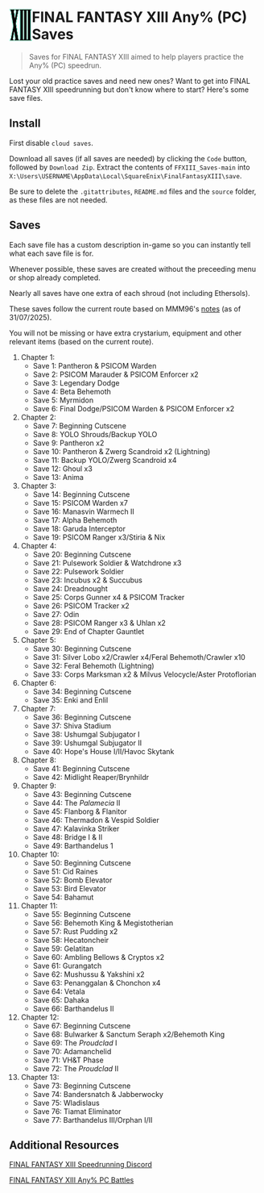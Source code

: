 # <img src="source/icon.png" width="45" align="left"> FINAL FANTASY XIII Any% (PC) Saves

> Saves for FINAL FANTASY XIII aimed to help players practice the Any% (PC) speedrun.

Lost your old practice saves and need new ones? Want to get into FINAL FANTASY XIII speedrunning but don't know where to start? Here's some save files.

## Install

First disable `cloud saves`.

Download all saves (if all saves are needed) by clicking the `Code` button, followed by `Download Zip`. Extract the contents of `FFXIII_Saves-main` into `X:\Users\USERNAME\AppData\Local\SquareEnix\FinalFantasyXIII\save`.

Be sure to delete the `.gitattributes`, `README.md` files and the `source` folder, as these files are not needed.

## Saves

Each save file has a custom description in-game so you can instantly tell what each save file is for.

Whenever possible, these saves are created without the preceeding menu or shop already completed.

Nearly all saves have one extra of each shroud (not including Ethersols).

These saves follow the current route based on MMM96's [notes](https://docs.google.com/spreadsheets/d/1DNol5xpiRfeH9YhtNPCwLxB1K3kuH2izsK6W9SuSLAk/edit?gid=0#gid=0) (as of 31/07/2025).

You will not be missing or have extra crystarium, equipment and other relevant items (based on the current route).

1. Chapter 1:
    * Save 1: Pantheron & PSICOM Warden
    * Save 2: PSICOM Marauder & PSICOM Enforcer x2
	* Save 3: Legendary Dodge
	* Save 4: Beta Behemoth
	* Save 5: Myrmidon
	* Save 6: Final Dodge/PSICOM Warden & PSICOM Enforcer x2
2. Chapter 2:
    * Save 7: Beginning Cutscene
    * Save 8: YOLO Shrouds/Backup YOLO
    * Save 9: Pantheron x2
    * Save 10: Pantheron & Zwerg Scandroid x2 (Lightning)
	* Save 11: Backup YOLO/Zwerg Scandroid x4
	* Save 12: Ghoul x3
	* Save 13: Anima
3. Chapter 3:
    * Save 14: Beginning Cutscene
    * Save 15: PSICOM Warden x7
    * Save 16: Manasvin Warmech II
    * Save 17: Alpha Behemoth
    * Save 18: Garuda Interceptor
    * Save 19: PSICOM Ranger x3/Stiria & Nix
4. Chapter 4:
    * Save 20: Beginning Cutscene
    * Save 21: Pulsework Soldier & Watchdrone x3
    * Save 22: Pulsework Soldier
    * Save 23: Incubus x2 & Succubus
    * Save 24: Dreadnought
    * Save 25: Corps Gunner x4 & PSICOM Tracker
    * Save 26: PSICOM Tracker x2
    * Save 27: Odin
    * Save 28: PSICOM Ranger x3 & Uhlan x2
    * Save 29: End of Chapter Gauntlet
5. Chapter 5:
    * Save 30: Beginning Cutscene
    * Save 31: Silver Lobo x2/Crawler x4/Feral Behemoth/Crawler x10
	* Save 32: Feral Behemoth (Lightning)
	* Save 33: Corps Marksman x2 & Milvus Velocycle/Aster Protoflorian
6. Chapter 6:
    * Save 34: Beginning Cutscene
    * Save 35: Enki and Enlil
7. Chapter 7:
    * Save 36: Beginning Cutscene
    * Save 37: Shiva Stadium
    * Save 38: Ushumgal Subjugator I
    * Save 39: Ushumgal Subjugator II
    * Save 40: Hope's House I/II/Havoc Skytank 
8. Chapter 8:
    * Save 41: Beginning Cutscene
    * Save 42: Midlight Reaper/Brynhildr
9. Chapter 9:
    * Save 43: Beginning Cutscene
    * Save 44: The _Palamecia_ II
    * Save 45: Flanborg & Flanitor
    * Save 46: Thermadon & Vespid Soldier
	* Save 47: Kalavinka Striker
	* Save 48: Bridge I & II
	* Save 49: Barthandelus 1
10. Chapter 10:
	* Save 50: Beginning Cutscene
	* Save 51: Cid Raines
	* Save 52: Bomb Elevator
	* Save 53: Bird Elevator
	* Save 54: Bahamut
11. Chapter 11:
	* Save 55: Beginning Cutscene
	* Save 56: Behemoth King & Megistotherian
	* Save 57: Rust Pudding x2
	* Save 58: Hecatoncheir
	* Save 59: Gelatitan
	* Save 60: Ambling Bellows & Cryptos x2
	* Save 61: Gurangatch
	* Save 62: Mushussu & Yakshini x2
	* Save 63: Penanggalan & Chonchon x4
	* Save 64: Vetala
	* Save 65: Dahaka
	* Save 66: Barthandelus II
12. Chapter 12:
	* Save 67: Beginning Cutscene
	* Save 68: Bulwarker & Sanctum Seraph x2/Behemoth King
	* Save 69: The _Proudclad_ I
	* Save 70: Adamanchelid
	* Save 71: VH&T Phase
	* Save 72: The _Proudclad_ II
13. Chapter 13: 
	* Save 73: Beginning Cutscene
	* Save 74: Bandersnatch & Jabberwocky
	* Save 75: Wladislaus
	* Save 76: Tiamat Eliminator
	* Save 77: Barthandelus III/Orphan I/II
	
## Additional Resources
	
[FINAL FANTASY XIII Speedrunning Discord](https://discord.gg/0ysmzR388AbDVPtS)

[FINAL FANTASY XIII Any% PC Battles](https://youtu.be/l3AUw9O3q7Q)